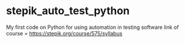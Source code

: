 # stepik_auto_test_python
My first code on Python for using automation in testing software
link of course = https://stepik.org/course/575/syllabus
